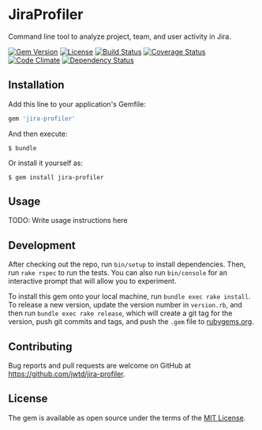 

# JiraProfiler

Command line tool to analyze project, team, and user activity in Jira.

[![Gem Version](https://badge.fury.io/rb/sinderella.png)](http://badge.fury.io/rb/jira-profiler) [![License](http://img.shields.io/badge/license-MIT-yellowgreen.svg)](https://github.com/jwtd/jira-profiler#License)
[![Build Status](https://travis-ci.org/jwtd/jira-profiler.svg?branch=master)](https://travis-ci.org/jwtd/jira-profiler) [![Coverage Status](https://coveralls.io/repos/github/jwtd/jira-profiler/badge.svg?branch=master)](https://coveralls.io/github/jwtd/jira-profiler?branch=master) [![Code Climate](https://codeclimate.com/github/jwtd/jira-profiler/badges/gpa.svg)](https://codeclimate.com/github/jwtd/jira-profiler) [![Dependency Status](https://gemnasium.com/badges/github.com/jwtd/jira-profiler.svg)](https://gemnasium.com/github.com/jwtd/jira-profiler)


## Installation

Add this line to your application's Gemfile:

```ruby
gem 'jira-profiler'
```

And then execute:

    $ bundle

Or install it yourself as:

    $ gem install jira-profiler

## Usage

TODO: Write usage instructions here

## Development

After checking out the repo, run `bin/setup` to install dependencies. Then, run `rake rspec` to run the tests. You can also run `bin/console` for an interactive prompt that will allow you to experiment.

To install this gem onto your local machine, run `bundle exec rake install`. To release a new version, update the version number in `version.rb`, and then run `bundle exec rake release`, which will create a git tag for the version, push git commits and tags, and push the `.gem` file to [rubygems.org](https://rubygems.org).

## Contributing

Bug reports and pull requests are welcome on GitHub at https://github.com/jwtd/jira-profiler.


## License

The gem is available as open source under the terms of the [MIT License](http://opensource.org/licenses/MIT).

